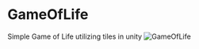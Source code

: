 # GameOfLife
Simple Game of Life utilizing tiles in unity
![GameOfLife](https://github.com/user-attachments/assets/b76af480-cbae-407b-bec8-917868be929c)
